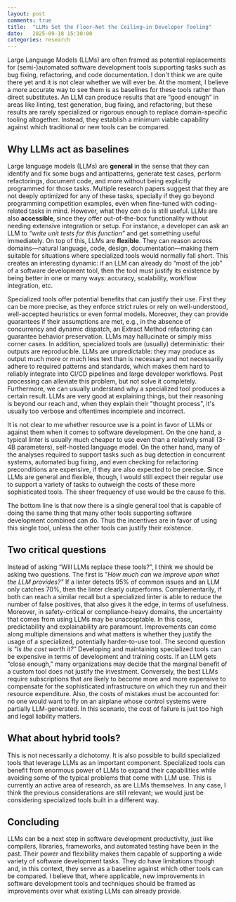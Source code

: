 ```yaml
---
layout: post
comments: true
title:  "LLMs Set the Floor—Not the Ceiling—in Developer Tooling"
date:   2025-09-18 15:30:00
categories: research
---
```


Large Language Models (LLMs) are often framed as potential replacements for (semi-)automated software development tools supporting tasks such as bug fixing, refactoring, and code documentation. I don't think we are quite there yet and it is not clear whether we will ever be. At the moment, I believe a more accurate way to see them is as baselines for these tools rather than direct substitutes. An LLM can produce results that are “good enough” in areas like linting, test generation, bug fixing, and refactoring, but these results are rarely specialized or rigorous enough to replace domain-specific tooling altogether. Instead, they establish a minimum viable capability against which traditional or new tools can be compared.


## Why LLMs act as baselines

Large language models (LLMs) are **general** in the sense that they can identify and fix some bugs and antipatterns, generate test cases, perform refactorings, document code, and more without being explicitly programmed for those tasks. Multiple research papers suggest that they are not deeply optimized for any of these tasks, specially if they go beyond programming competition examples, even when fine-tuned with coding-related tasks in mind. However, what they *can* do is still useful. LLMs are also **accessible**, since they offer out-of-the-box functionality without needing extensive integration or setup. For instance, a developer can ask an LLM to *“write unit tests for this function”* and get something useful immediately. On top of this, LLMs are **flexible**. They can reason across domains—natural language, code, design, documentation—making them suitable for situations where specialized tools would normally fall short. This creates an interesting dynamic: if an LLM can already do “most of the job” of a software development tool, then the tool must justify its existence by being better in one or many ways: accuracy, scalability, workflow integration, etc.

Specialized tools offer potential benefits that can justify their use. First they can be more precise, as they enforce strict rules or rely on well-understood, well-accepted heuristics or even formal models. Moreover, they can provide guarantees if their assumptions are met, e.g., in the absence of concurrency and dynamic dispatch, an Extract Method refactoring can guarantee behavior preservation. LLMs may hallucinate or simply miss corner cases. In addition, specialized tools are (usually) deterministic: their outputs are reproducible. LLMs are unpredictable: they may produce as output much more or much less text than is necessary and not necessarily adhere to required patterns and standards, which makes them hard to reliably integrate into CI/CD pipelines and large developer workflows. Post processing can alleviate this problem, but not solve it completely. Furthermore, we can usually understand why a specialized tool produces a certain result. LLMs are very good at explaining things, but their reasoning is beyond our reach and, when they explain their "thought process", it's usually too verbose and oftentimes incomplete and incorrect.

It is not clear to me whether resource use is a point in favor of LLMs or against them when it comes to software development. On the one hand, a typical linter is usually much cheaper to use even than a relatively small (3-4B parameters), self-hosted language model. On the other hand, many of the analyses required to support tasks such as bug detection in concurrent systems, automated bug fixing, and even checking for refactoring preconditions are expensive, if they are also expected to be precise. Since LLMs are general and flexible, though, I would still expect their regular use to support a variety of tasks to outweigh the costs of these more sophisticated tools. The sheer frequency of use would be the cause fo this.

The bottom line is that now there is a single general tool that is capable of doing the same thing that many other tools supporting software development combined can do. Thus the incentives are in favor of using this single tool, unless the other tools can justify their existence. 


## Two critical questions

Instead of asking “Will LLMs replace these tools?”, I think we should be asking two questions. The first is *"How much can we improve upon what the LLM provides?"* If a linter detects 95% of common issues and an LLM only catches 70%, then the linter clearly outperforms. Complementarily, if both can reach a similar recall but a specialized linter is able to reduce the number of false positives, that also gives it the edge, in terms of usefulness. Moreover, in safety-critical or compliance-heavy domains, the uncertainty that comes from using LLMs may be unacceptable. In this case, predictability and explainability are paramount. Improvements can come along multiple dimensions and what matters is whether they justify the usage of a specialized, potentially harder-to-use tool. The second question is *"Is the cost worth it?"* Developing and maintaining specialized tools can be expensive in terms of development and training costs. If an LLM gets “close enough,” many organizations may decide that the marginal benefit of a custom tool does not justify the investment. Conversely, the best LLMs require subscriptions that are likely to become more and more expensive to compensate for the sophisticated infrastructure on which they run and their resource expenditure. Also, the costs of mistakes must be accounted for: no one would want to fly on an airplane whose control systems were partially LLM-generated. In this scenario, the cost of failure is just too high and legal liability matters.


## What about hybrid tools?

This is not necessarily a dichotomy. It is also possible to build specialized tools that leverage LLMs as an important component. Specialized tools can benefit from enormous power of LLMs to expand their capabilities while avoiding some of the typical problems that come with LLM use. This is currently an active area of research, as are LLMs themselves. In any case, I think the previous considerations are still relevant; we would just be considering specialized tools built in a different way. 


## Concluding 

LLMs can be a next step in software development productivity, just like compilers, libraries, frameworks, and automated testing have been in the past. Their power and flexibility makes them capable of supporting a wide variety of software development tasks. They do have limitations though and, in this context, they serve as a baseline against which other tools can be compared. I believe that, where applicable, new improvements in software development tools and techniques should be framed as improvements over what existing LLMs can already provide.
